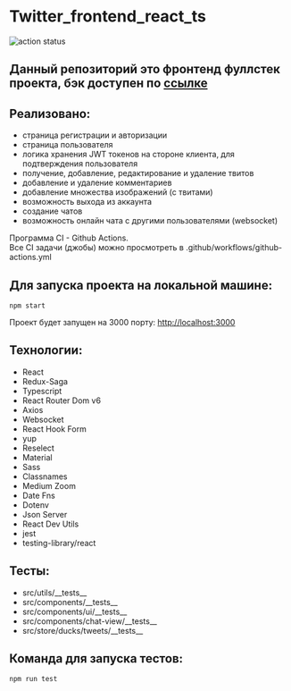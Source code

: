 # Twitter_frontend_react_ts
![action status](https://github.com/Aizzzen/twitter_frontend_react_ts/actions/workflows/github-actions.yml/badge.svg)

## Данный репозиторий это фронтенд фуллстек проекта, бэк доступен по <a href="https://github.com/Aizzzen/twitter_backend_django">ссылке</a>

## Реализовано:
- страница регистрации и авторизации
- страница пользователя
- логика хранения JWT токенов на стороне клиента, для подтверждения пользователя
- получение, добавление, редактирование и удаление твитов
- добавление и удаление комментариев
- добавление множества изображений (с твитами)
- возможность выхода из аккаунта
- создание чатов
- возможность онлайн чата с другими пользователями (websocket)

Программа CI - Github Actions. </br>
Все CI задачи (джобы) можно просмотреть в .github/workflows/github-actions.yml </br>

## Для запуска проекта на локальной машине:
    npm start

Проект будет запущен на 3000 порту: [http://localhost:3000](http://localhost:3000)

## Технологии:
- React
- Redux-Saga
- Typescript
- React Router Dom v6
- Axios
- Websocket
- React Hook Form
- yup
- Reselect
- Material
- Sass
- Classnames
- Medium Zoom
- Date Fns
- Dotenv
- Json Server
- React Dev Utils
- jest
- testing-library/react


## Тесты:
- src/utils/\_\_tests__
- src/components/\_\_tests__
- src/components/ui/\_\_tests__
- src/components/chat-view/\_\_tests__
- src/store/ducks/tweets/\_\_tests__
## Команда для запуска тестов:
    npm run test
